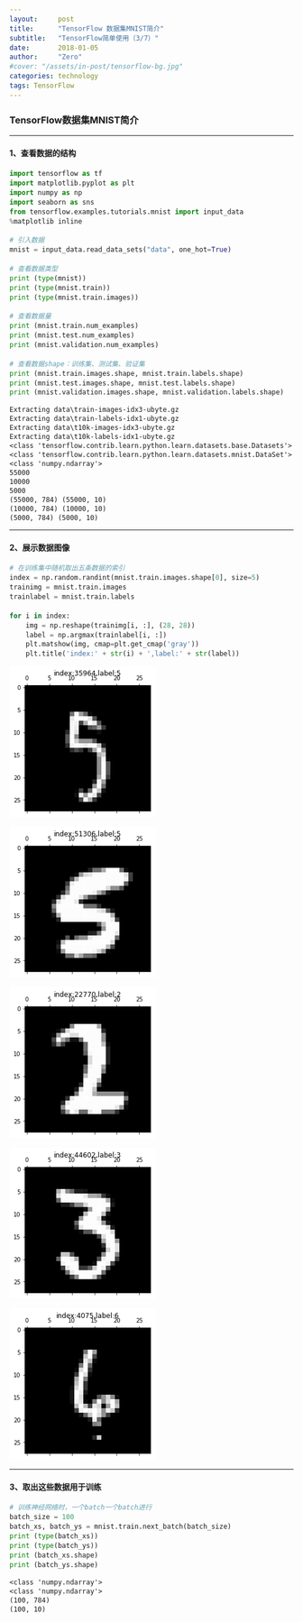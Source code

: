 ```yaml
---
layout:     post
title:      "TensorFlow 数据集MNIST简介"
subtitle:   "TensorFlow简单使用（3/7）"
date:       2018-01-05
author:     "Zero"
#cover: "/assets/in-post/tensorflow-bg.jpg"
categories: technology
tags: TensorFlow
---
```


### TensorFlow数据集MNIST简介

---

#### 1、查看数据的结构


```python
import tensorflow as tf
import matplotlib.pyplot as plt
import numpy as np
import seaborn as sns
from tensorflow.examples.tutorials.mnist import input_data
%matplotlib inline

# 引入数据
mnist = input_data.read_data_sets("data", one_hot=True)

# 查看数据类型
print (type(mnist))
print (type(mnist.train))
print (type(mnist.train.images))

# 查看数据量
print (mnist.train.num_examples)
print (mnist.test.num_examples)
print (mnist.validation.num_examples)

# 查看数据shape：训练集、测试集、验证集
print (mnist.train.images.shape, mnist.train.labels.shape)
print (mnist.test.images.shape, mnist.test.labels.shape)
print (mnist.validation.images.shape, mnist.validation.labels.shape)
```

    Extracting data\train-images-idx3-ubyte.gz
    Extracting data\train-labels-idx1-ubyte.gz
    Extracting data\t10k-images-idx3-ubyte.gz
    Extracting data\t10k-labels-idx1-ubyte.gz
    <class 'tensorflow.contrib.learn.python.learn.datasets.base.Datasets'>
    <class 'tensorflow.contrib.learn.python.learn.datasets.mnist.DataSet'>
    <class 'numpy.ndarray'>
    55000
    10000
    5000
    (55000, 784) (55000, 10)
    (10000, 784) (10000, 10)
    (5000, 784) (5000, 10)

---

#### 2、展示数据图像


```python
# 在训练集中随机取出五条数据的索引
index = np.random.randint(mnist.train.images.shape[0], size=5)
trainimg = mnist.train.images
trainlabel = mnist.train.labels

for i in index:
    img = np.reshape(trainimg[i, :], (28, 28))
    label = np.argmax(trainlabel[i, :])
    plt.matshow(img, cmap=plt.get_cmap('gray'))
    plt.title('index:' + str(i) + ',label:' + str(label))
```


![png](/assets/in-post/tensorflow3/output_3_0.png)



![png](/assets/in-post/tensorflow3/output_3_1.png)



![png](/assets/in-post/tensorflow3/output_3_2.png)



![png](/assets/in-post/tensorflow3/output_3_3.png)



![png](/assets/in-post/tensorflow3/output_3_4.png)

---

#### 3、取出这些数据用于训练


```python
# 训练神经网络时，一个batch一个batch进行
batch_size = 100
batch_xs, batch_ys = mnist.train.next_batch(batch_size)
print (type(batch_xs))
print (type(batch_ys))
print (batch_xs.shape)
print (batch_ys.shape)
```

    <class 'numpy.ndarray'>
    <class 'numpy.ndarray'>
    (100, 784)
    (100, 10)
